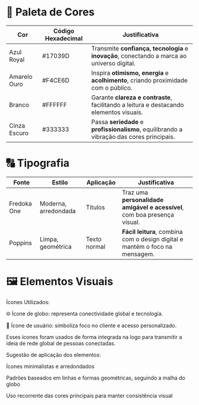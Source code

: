 # 🎨 Paleta de Cores
| Cor          | Código Hexadecimal | Justificativa                                                                               |
| ------------ | ------------------ | ------------------------------------------------------------------------------------------- |
| Azul Royal   | #17039D            | Transmite **confiança, tecnologia** e **inovação**, conectando a marca ao universo digital. |
| Amarelo Ouro | #F4CE6D            | Inspira **otimismo, energia** e **acolhimento**, criando proximidade com o público.         |
| Branco       | #FFFFFF            | Garante **clareza e contraste**, facilitando a leitura e destacando elementos visuais.      |
| Cinza Escuro | #333333            | Passa **seriedade** e **profissionalismo**, equilibrando a vibração das cores principais.   |

# 🔠 Tipografia
| Fonte       | Estilo               | Aplicação    | Justificativa                                                                |
| ----------- | -------------------- | ------------ | ---------------------------------------------------------------------------- |
| Fredoka One | Moderna, arredondada | Títulos      | Traz uma **personalidade amigável e acessível**, com boa presença visual.    |
| Poppins     | Limpa, geométrica    | Texto normal | **Fácil leitura**, combina com o design digital e mantém o foco na mensagem. |

# 🖼️ Elementos Visuais
Ícones Utilizados:

🌐 Ícone de globo: representa conectividade global e tecnologia.

👤 Ícone de usuário: simboliza foco no cliente e acesso personalizado.

Esses ícones foram usados de forma integrada na logo para transmitir a ideia de rede global de pessoas conectadas.

Sugestão de aplicação dos elementos:

Ícones minimalistas e arredondados

Padrões baseados em linhas e formas geométricas, seguindo a malha do globo

Uso recorrente das cores principais para manter consistência visual

